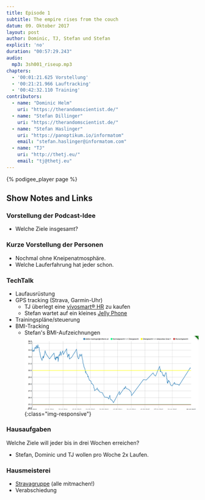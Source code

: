 ```yaml
---
title: Episode 1
subtitle: The empire rises from the couch
datum: 09. Oktober 2017
layout: post
author: Dominic, TJ, Stefan und Stefan
explicit: 'no'
duration: "00:57:29.243"
audio:
  mp3: 3sh001_riseup.mp3
chapters:
  - '00:01:21.625 Vorstellung'
  - '00:21:21.966 Lauftracking'
  - '00:42:32.110 Training'
contributors:
  - name: "Dominic Helm"
    uri: "https://therandomscientist.de/"
  - name: "Stefan Dillinger"
    uri: "https://therandomscientist.de/"
  - name: "Stefan Haslinger"
    uri: "https://panoptikum.io/informatom"
    email: "stefan.haslinger@informatom.com"
  - name: "TJ"
    uri: "http://thetj.eu/"
    email: "tj@thetj.eu"
---
```


{% podigee_player page %}

## Show Notes and Links

### Vorstellung der Podcast-Idee

* Welche Ziele insgesamt?

### Kurze Vorstellung der Personen

* Nochmal ohne Kneipenatmosphäre.
* Welche Lauferfahrung hat jeder schon.


### TechTalk

* Laufausrüstung
* GPS tracking (Strava, Garmin-Uhr)
  * TJ überlegt eine [vívosmart® HR](https://buy.garmin.com/de-DE/DE/p/531166) zu kaufen
  * Stefan wartet auf ein kleines [Jelly Phone](https://www.kickstarter.com/projects/jellyphone/jelly-the-smallest-4g-smartphone?lang=de)
* Trainingspläne/steuerung
* BMI-Tracking
  * Stefan's BMI-Aufzeichnungen<br/>
    ![Stefan trackt seinen BMI](/img/bmi-stefan.png){:class="img-responsive"}


### Hausaufgaben

Welche Ziele will jeder bis in drei Wochen erreichen?
* Stefan, Dominic und TJ wollen pro Woche 2x Laufen.

### Hausmeisterei

* [Stravagruppe](https://www.strava.com/clubs/3schweinehunde) (alle mitmachen!)
* Verabschiedung